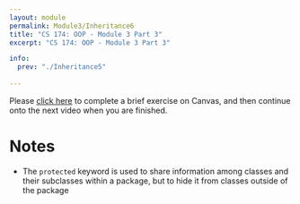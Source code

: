 ```yaml
---
layout: module
permalink: Module3/Inheritance6
title: "CS 174: OOP - Module 3 Part 3"
excerpt: "CS 174: OOP - Module 3 Part 3"

info:
  prev: "./Inheritance5"
  
---
```


Please <a href = "https://ursinus.instructure.com/courses/11017/quizzes/10582/take" target="_blank">click here</a> to complete a brief exercise on Canvas, and then continue onto the next video when you are finished.

<h1>Notes</h1>
<p>
<ul>
<li>
  The <code>protected</code> keyword is used to share information among classes and their subclasses within a package, but to hide it from classes outside of the package
</li>


</ul>

</p>